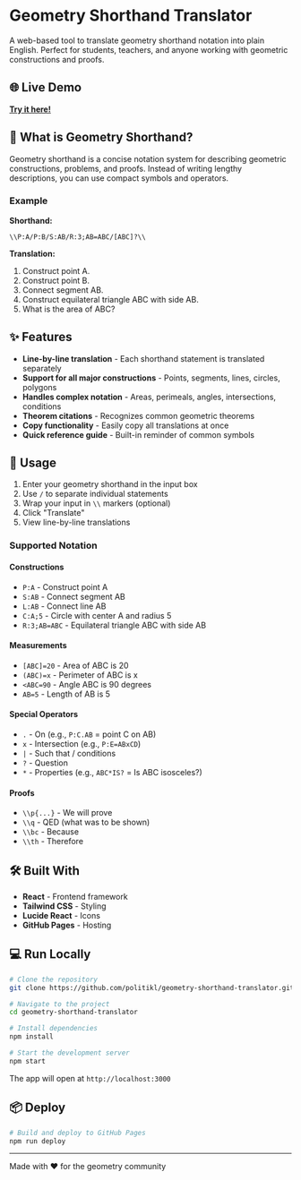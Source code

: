 # Geometry Shorthand Translator

A web-based tool to translate geometry shorthand notation into plain English. Perfect for students, teachers, and anyone working with geometric constructions and proofs.

## 🌐 Live Demo

**[Try it here!](https://politikl.github.io/geometry-shorthand-translator)**

## 📝 What is Geometry Shorthand?

Geometry shorthand is a concise notation system for describing geometric constructions, problems, and proofs. Instead of writing lengthy descriptions, you can use compact symbols and operators.

### Example

**Shorthand:**
```
\\P:A/P:B/S:AB/R:3;AB=ABC/[ABC]?\\
```

**Translation:**
1. Construct point A.
2. Construct point B.
3. Connect segment AB.
4. Construct equilateral triangle ABC with side AB.
5. What is the area of ABC?

## ✨ Features

- **Line-by-line translation** - Each shorthand statement is translated separately
- **Support for all major constructions** - Points, segments, lines, circles, polygons
- **Handles complex notation** - Areas, perimeals, angles, intersections, conditions
- **Theorem citations** - Recognizes common geometric theorems
- **Copy functionality** - Easily copy all translations at once
- **Quick reference guide** - Built-in reminder of common symbols

## 🚀 Usage

1. Enter your geometry shorthand in the input box
2. Use `/` to separate individual statements
3. Wrap your input in `\\` markers (optional)
4. Click "Translate"
5. View line-by-line translations

### Supported Notation

#### Constructions
- `P:A` - Construct point A
- `S:AB` - Connect segment AB
- `L:AB` - Connect line AB
- `C:A;5` - Circle with center A and radius 5
- `R:3;AB=ABC` - Equilateral triangle ABC with side AB

#### Measurements
- `[ABC]=20` - Area of ABC is 20
- `(ABC)=x` - Perimeter of ABC is x
- `<ABC=90` - Angle ABC is 90 degrees
- `AB=5` - Length of AB is 5

#### Special Operators
- `.` - On (e.g., `P:C.AB` = point C on AB)
- `x` - Intersection (e.g., `P:E=ABxCD`)
- `|` - Such that / conditions
- `?` - Question
- `*` - Properties (e.g., `ABC*IS?` = Is ABC isosceles?)

#### Proofs
- `\\p{...}` - We will prove
- `\\q` - QED (what was to be shown)
- `\\bc` - Because
- `\\th` - Therefore

## 🛠️ Built With

- **React** - Frontend framework
- **Tailwind CSS** - Styling
- **Lucide React** - Icons
- **GitHub Pages** - Hosting

## 💻 Run Locally

```bash
# Clone the repository
git clone https://github.com/politikl/geometry-shorthand-translator.git

# Navigate to the project
cd geometry-shorthand-translator

# Install dependencies
npm install

# Start the development server
npm start
```

The app will open at `http://localhost:3000`

## 📦 Deploy

```bash
# Build and deploy to GitHub Pages
npm run deploy
```

---

Made with ❤️ for the geometry community
